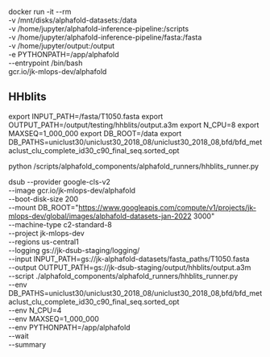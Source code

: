 docker run -it --rm \
-v /mnt/disks/alphafold-datasets:/data \
-v /home/jupyter/alphafold-inference-pipeline:/scripts \
-v /home/jupyter/alphafold-inference-pipeline/fasta:/fasta \
-v /home/jupyter/output:/output \
-e PYTHONPATH=/app/alphafold \
--entrypoint /bin/bash \
gcr.io/jk-mlops-dev/alphafold


## HHblits

export INPUT_PATH=/fasta/T1050.fasta
export OUTPUT_PATH=/output/testing/hhblits/output.a3m
export N_CPU=8
export MAXSEQ=1_000_000
export DB_ROOT=/data
export DB_PATHS=uniclust30/uniclust30_2018_08/uniclust30_2018_08,bfd/bfd_metaclust_clu_complete_id30_c90_final_seq.sorted_opt

python /scripts/alphafold_components/alphafold_runners/hhblits_runner.py


dsub --provider google-cls-v2 \
--image gcr.io/jk-mlops-dev/alphafold \
--boot-disk-size 200 \
--mount DB_ROOT="https://www.googleapis.com/compute/v1/projects/jk-mlops-dev/global/images/alphafold-datasets-jan-2022 3000" \
--machine-type c2-standard-8 \
--project jk-mlops-dev \
--regions us-central1 \
--logging gs://jk-dsub-staging/logging/ \
--input INPUT_PATH=gs://jk-alphafold-datasets/fasta_paths/T1050.fasta \
--output OUTPUT_PATH=gs://jk-dsub-staging/output/hhblits/output.a3m \
--script ./alphafold_components/alphafold_runners/hhblits_runner.py \
--env DB_PATHS=uniclust30/uniclust30_2018_08/uniclust30_2018_08,bfd/bfd_metaclust_clu_complete_id30_c90_final_seq.sorted_opt \
--env N_CPU=4 \
--env MAXSEQ=1_000_000 \
--env PYTHONPATH=/app/alphafold \
--wait \
--summary